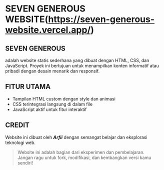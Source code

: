 # SEVEN GENEROUS WEBSITE(https://seven-generous-website.vercel.app/)

## SEVEN GENEROUS
adalah website statis sederhana yang dibuat dengan HTML, CSS, dan JavaScript. Proyek ini bertujuan untuk menampilkan konten informatif atau pribadi dengan desain menarik dan responsif.

## FITUR UTAMA
- Tampilan HTML custom dengan style dan animasi
- CSS terintegrasi langsung di dalam file
- JavaScript aktif untuk fitur interaktif

## CREDIT
Website ini dibuat oleh ***Arfii*** dengan semangat belajar dan eksplorasi teknologi web.


> Website ini adalah bagian dari eksperimen dan pembelajaran.  
> Jangan ragu untuk fork, modifikasi, dan kembangkan versi kamu sendiri!
